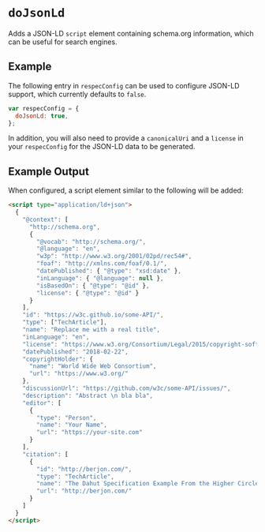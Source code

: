 # `doJsonLd`

Adds a JSON-LD `script` element containing schema.org information, which can be useful for search engines.

## Example

The following entry in `respecConfig` can be used to configure JSON-LD support, which currently defaults to `false`.

```javascript "example": "Enable JSON-LD data generation."
var respecConfig = {
  doJsonLd: true,
};
```

In addition, you will also need to provide a `canonicalUri` and a `license` in your `respecConfig` for the JSON-LD data to be generated.

## Example Output

When configured, a script element similar to the following will be added:

<samp>

```html
<script type="application/ld+json">
  {
    "@context": [
      "http://schema.org",
      {
        "@vocab": "http://schema.org/",
        "@language": "en",
        "w3p": "http://www.w3.org/2001/02pd/rec54#",
        "foaf": "http://xmlns.com/foaf/0.1/",
        "datePublished": { "@type": "xsd:date" },
        "inLanguage": { "@language": null },
        "isBasedOn": { "@type": "@id" },
        "license": { "@type": "@id" }
      }
    ],
    "id": "https://w3c.github.io/some-API/",
    "type": ["TechArticle"],
    "name": "Replace me with a real title",
    "inLanguage": "en",
    "license": "https://www.w3.org/Consortium/Legal/2015/copyright-software-and-document",
    "datePublished": "2018-02-22",
    "copyrightHolder": {
      "name": "World Wide Web Consortium",
      "url": "https://www.w3.org/"
    },
    "discussionUrl": "https://github.com/w3c/some-API/issues/",
    "description": "Abstract \n bla bla",
    "editor": [
      {
        "type": "Person",
        "name": "Your Name",
        "url": "https://your-site.com"
      }
    ],
    "citation": [
      {
        "id": "http://berjon.com/",
        "type": "TechArticle",
        "name": "The Dahut Specification Example From the Higher Circle",
        "url": "http://berjon.com/"
      }
    ]
  }
</script>
```

</samp>
